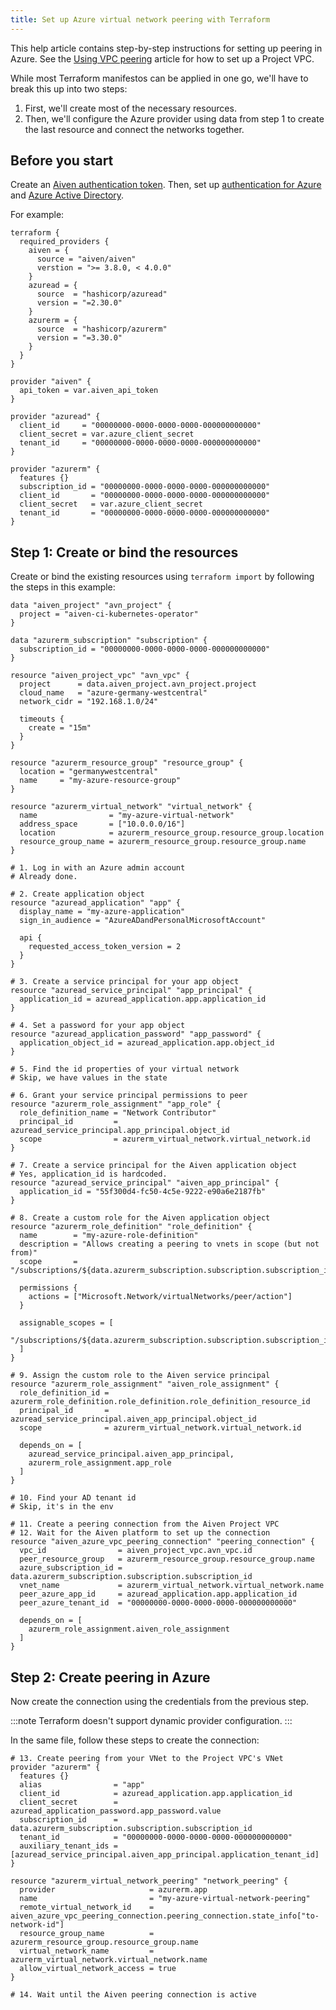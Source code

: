```yaml
---
title: Set up Azure virtual network peering with Terraform
---
```


This help article contains step-by-step instructions for setting up
peering in Azure. See the [Using VPC
peering](https://docs.aiven.io/docs/platform/howto/manage-vpc-peering.html)
article for how to set up a Project VPC.

While most Terraform manifestos can be applied in one go, we\'ll have to
break this up into two steps:

1.  First, we\'ll create most of the necessary resources.
2.  Then, we\'ll configure the Azure provider using data from step 1 to
    create the last resource and connect the networks together.

## Before you start

Create an
[Aiven authentication token](/docs/platform/howto/create_authentication_token). Then, set up [authentication for
Azure](https://registry.terraform.io/providers/hashicorp/azurerm/latest/docs)
and [Azure Active
Directory](https://registry.terraform.io/providers/hashicorp/azuread/latest/docs).

For example:

``` 
terraform {
  required_providers {
    aiven = {
      source = "aiven/aiven"
      verstion = ">= 3.8.0, < 4.0.0"
    }
    azuread = {
      source  = "hashicorp/azuread"
      version = "=2.30.0"
    }
    azurerm = {
      source  = "hashicorp/azurerm"
      version = "=3.30.0"
    }
  }
}

provider "aiven" {
  api_token = var.aiven_api_token
}

provider "azuread" {
  client_id     = "00000000-0000-0000-0000-000000000000"
  client_secret = var.azure_client_secret
  tenant_id     = "00000000-0000-0000-0000-000000000000"
}

provider "azurerm" {
  features {}
  subscription_id = "00000000-0000-0000-0000-000000000000"
  client_id       = "00000000-0000-0000-0000-000000000000"
  client_secret   = var.azure_client_secret
  tenant_id       = "00000000-0000-0000-0000-000000000000"
}
```

## Step 1: Create or bind the resources

Create or bind the existing resources using `terraform import` by
following the steps in this example:

``` 
data "aiven_project" "avn_project" {
  project = "aiven-ci-kubernetes-operator"
}

data "azurerm_subscription" "subscription" {
  subscription_id = "00000000-0000-0000-0000-000000000000"
}

resource "aiven_project_vpc" "avn_vpc" {
  project      = data.aiven_project.avn_project.project
  cloud_name   = "azure-germany-westcentral"
  network_cidr = "192.168.1.0/24"

  timeouts {
    create = "15m"
  }
}

resource "azurerm_resource_group" "resource_group" {
  location = "germanywestcentral"
  name     = "my-azure-resource-group"
}

resource "azurerm_virtual_network" "virtual_network" {
  name                = "my-azure-virtual-network"
  address_space       = ["10.0.0.0/16"]
  location            = azurerm_resource_group.resource_group.location
  resource_group_name = azurerm_resource_group.resource_group.name
}

# 1. Log in with an Azure admin account
# Already done.

# 2. Create application object
resource "azuread_application" "app" {
  display_name = "my-azure-application"
  sign_in_audience = "AzureADandPersonalMicrosoftAccount"

  api {
    requested_access_token_version = 2
  }
}

# 3. Create a service principal for your app object
resource "azuread_service_principal" "app_principal" {
  application_id = azuread_application.app.application_id
}

# 4. Set a password for your app object
resource "azuread_application_password" "app_password" {
  application_object_id = azuread_application.app.object_id
}

# 5. Find the id properties of your virtual network
# Skip, we have values in the state

# 6. Grant your service principal permissions to peer
resource "azurerm_role_assignment" "app_role" {
  role_definition_name = "Network Contributor"
  principal_id         = azuread_service_principal.app_principal.object_id
  scope                = azurerm_virtual_network.virtual_network.id
}

# 7. Create a service principal for the Aiven application object
# Yes, application_id is hardcoded.
resource "azuread_service_principal" "aiven_app_principal" {
  application_id = "55f300d4-fc50-4c5e-9222-e90a6e2187fb"
}

# 8. Create a custom role for the Aiven application object
resource "azurerm_role_definition" "role_definition" {
  name        = "my-azure-role-definition"
  description = "Allows creating a peering to vnets in scope (but not from)"
  scope       = "/subscriptions/${data.azurerm_subscription.subscription.subscription_id}"

  permissions {
    actions = ["Microsoft.Network/virtualNetworks/peer/action"]
  }

  assignable_scopes = [
    "/subscriptions/${data.azurerm_subscription.subscription.subscription_id}"
  ]
}

# 9. Assign the custom role to the Aiven service principal
resource "azurerm_role_assignment" "aiven_role_assignment" {
  role_definition_id = azurerm_role_definition.role_definition.role_definition_resource_id
  principal_id       = azuread_service_principal.aiven_app_principal.object_id
  scope              = azurerm_virtual_network.virtual_network.id

  depends_on = [
    azuread_service_principal.aiven_app_principal,
    azurerm_role_assignment.app_role
  ]
}

# 10. Find your AD tenant id
# Skip, it's in the env

# 11. Create a peering connection from the Aiven Project VPC
# 12. Wait for the Aiven platform to set up the connection
resource "aiven_azure_vpc_peering_connection" "peering_connection" {
  vpc_id                = aiven_project_vpc.avn_vpc.id
  peer_resource_group   = azurerm_resource_group.resource_group.name
  azure_subscription_id = data.azurerm_subscription.subscription.subscription_id
  vnet_name             = azurerm_virtual_network.virtual_network.name
  peer_azure_app_id     = azuread_application.app.application_id
  peer_azure_tenant_id  = "00000000-0000-0000-0000-000000000000"

  depends_on = [
    azurerm_role_assignment.aiven_role_assignment
  ]
}
```

## Step 2: Create peering in Azure

Now create the connection using the credentials from the previous step.

:::note
Terraform doesn\'t support dynamic provider configuration.
:::

In the same file, follow these steps to create the connection:

``` 
# 13. Create peering from your VNet to the Project VPC's VNet
provider "azurerm" {
  features {}
  alias                = "app"
  client_id            = azuread_application.app.application_id
  client_secret        = azuread_application_password.app_password.value
  subscription_id      = data.azurerm_subscription.subscription.subscription_id
  tenant_id            = "00000000-0000-0000-0000-000000000000"
  auxiliary_tenant_ids = [azuread_service_principal.aiven_app_principal.application_tenant_id]
}

resource "azurerm_virtual_network_peering" "network_peering" {
  provider                     = azurerm.app
  name                         = "my-azure-virtual-network-peering"
  remote_virtual_network_id    = aiven_azure_vpc_peering_connection.peering_connection.state_info["to-network-id"]
  resource_group_name          = azurerm_resource_group.resource_group.name
  virtual_network_name         = azurerm_virtual_network.virtual_network.name
  allow_virtual_network_access = true
}

# 14. Wait until the Aiven peering connection is active
```
